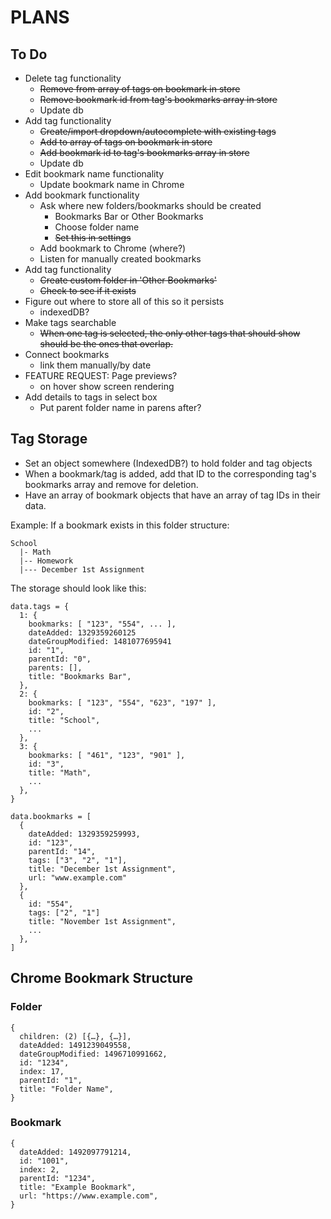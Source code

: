 # PLANS

## To Do
* Delete tag functionality
  * ~~Remove from array of tags on bookmark in store~~
  * ~~Remove bookmark id from tag's bookmarks array in store~~
  * Update db
* Add tag functionality
  * ~~Create/import dropdown/autocomplete with existing tags~~
  * ~~Add to array of tags on bookmark in store~~
  * ~~Add bookmark id to tag's bookmarks array in store~~
  * Update db
* Edit bookmark name functionality
  * Update bookmark name in Chrome
* Add bookmark functionality
  * Ask where new folders/bookmarks should be created
    * Bookmarks Bar or Other Bookmarks
    * Choose folder name
    * ~~Set this in settings~~
  * Add bookmark to Chrome (where?)
  * Listen for manually created bookmarks
* Add tag functionality
  * ~~Create custom folder in 'Other Bookmarks'~~
  * ~~Check to see if it exists~~
* Figure out where to store all of this so it persists
  * indexedDB?
* Make tags searchable
  * ~~When one tag is selected, the only other tags that should show should be the ones that overlap.~~
* Connect bookmarks
  * link them manually/by date
* FEATURE REQUEST: Page previews?
  * on hover show screen rendering
* Add details to tags in select box
  * Put parent folder name in parens after?

## Tag Storage
- Set an object somewhere (IndexedDB?) to hold folder and tag objects
- When a bookmark/tag is added, add that ID to the corresponding tag's bookmarks array and remove for deletion.
- Have an array of bookmark objects that have an array of tag IDs in their data.

Example:
If a bookmark exists in this folder structure:

```
School
  |- Math
  |-- Homework
  |--- December 1st Assignment
```

The storage should look like this:
```
data.tags = {
  1: {
    bookmarks: [ "123", "554", ... ],
    dateAdded: 1329359260125
    dateGroupModified: 1481077695941
    id: "1",
    parentId: "0",
    parents: [],
    title: "Bookmarks Bar",
  },
  2: {
    bookmarks: [ "123", "554", "623", "197" ],
    id: "2",
    title: "School",
    ...
  },
  3: {
    bookmarks: [ "461", "123", "901" ],
    id: "3",
    title: "Math",
    ...
  },
}
```
```
data.bookmarks = [
  {
    dateAdded: 1329359259993,
    id: "123",
    parentId: "14",
    tags: ["3", "2", "1"],
    title: "December 1st Assignment",
    url: "www.example.com"
  },
  {
    id: "554",
    tags: ["2", "1"]
    title: "November 1st Assignment",
    ...
  },
]
```



## Chrome Bookmark Structure
### Folder
```
{
  children: (2) [{…}, {…}],
  dateAdded: 1491239049558,
  dateGroupModified: 1496710991662,
  id: "1234",
  index: 17,
  parentId: "1",
  title: "Folder Name",
}
```
### Bookmark
```
{
  dateAdded: 1492097791214,
  id: "1001",
  index: 2,
  parentId: "1234",
  title: "Example Bookmark",
  url: "https://www.example.com",
}
```
